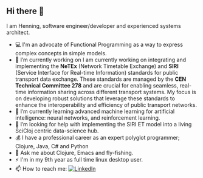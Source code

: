 ## Hi there 👋

I am Henning, software engineer/developer and experienced systems architect.


- 💻 I'm an advocate of Functional Programming as a way to express complex concepts in simple models.
- 🔭 I’m currently working on I am currently working on integrating and implementing the **NeTEx** (Network Timetable Exchange) and **SIRI** (Service Interface for Real-time Information) standards for public transport data exchange. These standards are managed by the **CEN Technical Committee 278** and are crucial for enabling seamless, real-time information sharing across different transport systems. My focus is on developing robust solutions that leverage these standards to enhance the interoperability and efficiency of public transport networks.
- 🌱 I’m currently learning advanced machine learning for artificial intelligence: neural networks, and reinforcement learning.
- 🤔 I’m looking for help with implementing the SIRI ET model into a living SciCloj centric data-science hub.
- 💰 I have a professional career as an expert polyglot programmer; Clojure, Java, C# and Python
- 💬 Ask me about Clojure, Emacs and fly-fishing.
- ⚡ I'm in my 9th year as full time linux desktop user.
- 📫 How to reach me:
[![LinkedIn](https://img.shields.io/badge/LinkedIn-0077B5?style=for-the-badge&logo=linkedin&logoColor=white)](https://www.linkedin.com/in/henningjansen)

